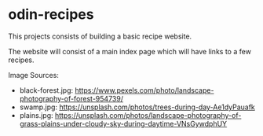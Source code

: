 # odin-recipes
This projects consists of building a basic recipe website.

The website will consist of a main index page which will have links to a few recipes.

Image Sources:
* black-forest.jpg: https://www.pexels.com/photo/landscape-photography-of-forest-954739/
* swamp.jpg: https://unsplash.com/photos/trees-during-day-Ae1dyPauafk
* plains.jpg: https://unsplash.com/photos/landscape-photography-of-grass-plains-under-cloudy-sky-during-daytime-VNsGywdphUY